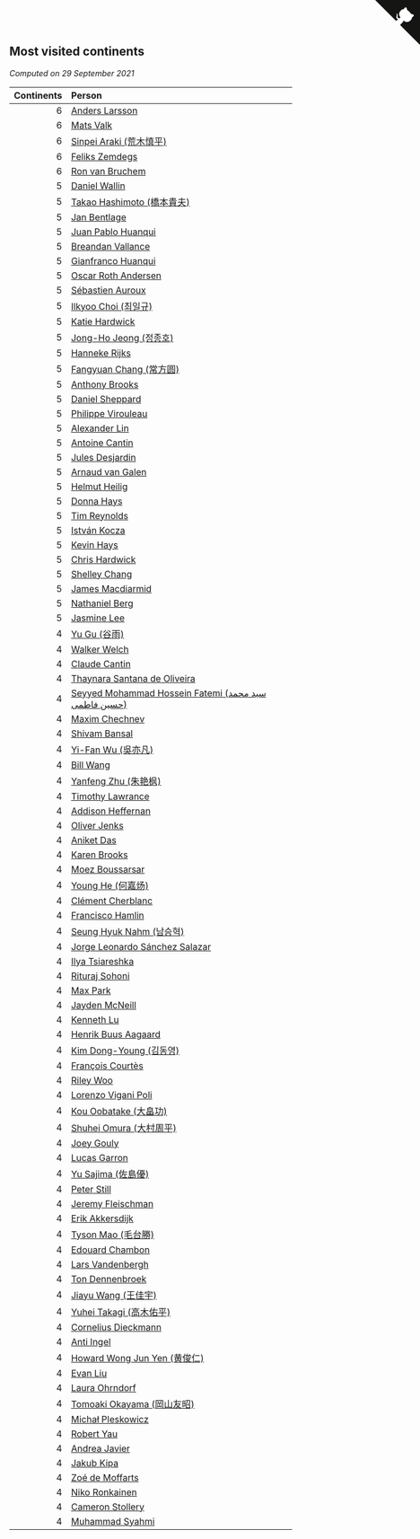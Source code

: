 ## Most visited continents

*Computed on 29 September 2021*

| Continents | Person |
| ---: | :--- |
| 6 | [Anders Larsson](https://www.worldcubeassociation.org/persons/2003LARS01) |
| 6 | [Mats Valk](https://www.worldcubeassociation.org/persons/2007VALK01) |
| 6 | [Sinpei Araki (荒木慎平)](https://www.worldcubeassociation.org/persons/2006ARAK01) |
| 6 | [Feliks Zemdegs](https://www.worldcubeassociation.org/persons/2009ZEMD01) |
| 6 | [Ron van Bruchem](https://www.worldcubeassociation.org/persons/2003BRUC01) |
| 5 | [Daniel Wallin](https://www.worldcubeassociation.org/persons/2013WALL03) |
| 5 | [Takao Hashimoto (橋本貴夫)](https://www.worldcubeassociation.org/persons/2007HASH01) |
| 5 | [Jan Bentlage](https://www.worldcubeassociation.org/persons/2010BENT01) |
| 5 | [Juan Pablo Huanqui](https://www.worldcubeassociation.org/persons/2013HUAN30) |
| 5 | [Breandan Vallance](https://www.worldcubeassociation.org/persons/2007VALL01) |
| 5 | [Gianfranco Huanqui](https://www.worldcubeassociation.org/persons/2013HUAN29) |
| 5 | [Oscar Roth Andersen](https://www.worldcubeassociation.org/persons/2008ANDE02) |
| 5 | [Sébastien Auroux](https://www.worldcubeassociation.org/persons/2008AURO01) |
| 5 | [Ilkyoo Choi (최일규)](https://www.worldcubeassociation.org/persons/2008CHOI04) |
| 5 | [Katie Hardwick](https://www.worldcubeassociation.org/persons/2013ENGE01) |
| 5 | [Jong-Ho Jeong (정종호)](https://www.worldcubeassociation.org/persons/2008JONG03) |
| 5 | [Hanneke Rijks](https://www.worldcubeassociation.org/persons/2008RIJK01) |
| 5 | [Fangyuan Chang (常方圆)](https://www.worldcubeassociation.org/persons/2009CHAN04) |
| 5 | [Anthony Brooks](https://www.worldcubeassociation.org/persons/2008SEAR01) |
| 5 | [Daniel Sheppard](https://www.worldcubeassociation.org/persons/2009SHEP01) |
| 5 | [Philippe Virouleau](https://www.worldcubeassociation.org/persons/2008VIRO01) |
| 5 | [Alexander Lin](https://www.worldcubeassociation.org/persons/2007LING01) |
| 5 | [Antoine Cantin](https://www.worldcubeassociation.org/persons/2010CANT02) |
| 5 | [Jules Desjardin](https://www.worldcubeassociation.org/persons/2010DESJ01) |
| 5 | [Arnaud van Galen](https://www.worldcubeassociation.org/persons/2006GALE01) |
| 5 | [Helmut Heilig](https://www.worldcubeassociation.org/persons/2010HEIL02) |
| 5 | [Donna Hays](https://www.worldcubeassociation.org/persons/2011HAYS02) |
| 5 | [Tim Reynolds](https://www.worldcubeassociation.org/persons/2005REYN01) |
| 5 | [István Kocza](https://www.worldcubeassociation.org/persons/2005KOCZ01) |
| 5 | [Kevin Hays](https://www.worldcubeassociation.org/persons/2009HAYS01) |
| 5 | [Chris Hardwick](https://www.worldcubeassociation.org/persons/2003HARD01) |
| 5 | [Shelley Chang](https://www.worldcubeassociation.org/persons/2004CHAN04) |
| 5 | [James Macdiarmid](https://www.worldcubeassociation.org/persons/2015MACD03) |
| 5 | [Nathaniel Berg](https://www.worldcubeassociation.org/persons/2012BERG04) |
| 5 | [Jasmine Lee](https://www.worldcubeassociation.org/persons/2003LEEJ01) |
| 4 | [Yu Gu (谷雨)](https://www.worldcubeassociation.org/persons/2013GUYU01) |
| 4 | [Walker Welch](https://www.worldcubeassociation.org/persons/2011WELC01) |
| 4 | [Claude Cantin](https://www.worldcubeassociation.org/persons/2012CANT01) |
| 4 | [Thaynara Santana de Oliveira](https://www.worldcubeassociation.org/persons/2011OLIV03) |
| 4 | [Seyyed Mohammad Hossein Fatemi (سید محمد حسین فاطمی)](https://www.worldcubeassociation.org/persons/2011FATE01) |
| 4 | [Maxim Chechnev](https://www.worldcubeassociation.org/persons/2011CHEC01) |
| 4 | [Shivam Bansal](https://www.worldcubeassociation.org/persons/2011BANS02) |
| 4 | [Yi-Fan Wu (吳亦凡)](https://www.worldcubeassociation.org/persons/2010WUIF01) |
| 4 | [Bill Wang](https://www.worldcubeassociation.org/persons/2010WANG68) |
| 4 | [Yanfeng Zhu (朱艳枫)](https://www.worldcubeassociation.org/persons/2013ZHUY02) |
| 4 | [Timothy Lawrance](https://www.worldcubeassociation.org/persons/2017LAWR04) |
| 4 | [Addison Heffernan](https://www.worldcubeassociation.org/persons/2016HEFF01) |
| 4 | [Oliver Jenks](https://www.worldcubeassociation.org/persons/2015JENK02) |
| 4 | [Aniket Das](https://www.worldcubeassociation.org/persons/2015DASA02) |
| 4 | [Karen Brooks](https://www.worldcubeassociation.org/persons/2015BROO01) |
| 4 | [Moez Boussarsar](https://www.worldcubeassociation.org/persons/2015BOUS02) |
| 4 | [Young He (何嘉炀)](https://www.worldcubeassociation.org/persons/2014HEYO01) |
| 4 | [Clément Cherblanc](https://www.worldcubeassociation.org/persons/2014CHER05) |
| 4 | [Francisco Hamlin](https://www.worldcubeassociation.org/persons/2012HAML01) |
| 4 | [Seung Hyuk Nahm (남승혁)](https://www.worldcubeassociation.org/persons/2013NAHM01) |
| 4 | [Jorge Leonardo Sánchez Salazar](https://www.worldcubeassociation.org/persons/2009SALA01) |
| 4 | [Ilya Tsiareshka](https://www.worldcubeassociation.org/persons/2012TERE01) |
| 4 | [Rituraj Sohoni](https://www.worldcubeassociation.org/persons/2012SOHO01) |
| 4 | [Max Park](https://www.worldcubeassociation.org/persons/2012PARK03) |
| 4 | [Jayden McNeill](https://www.worldcubeassociation.org/persons/2012MCNE01) |
| 4 | [Kenneth Lu](https://www.worldcubeassociation.org/persons/2012LUKE01) |
| 4 | [Henrik Buus Aagaard](https://www.worldcubeassociation.org/persons/2006BUUS01) |
| 4 | [Kim Dong-Young (김동영)](https://www.worldcubeassociation.org/persons/2008DONG02) |
| 4 | [François Courtès](https://www.worldcubeassociation.org/persons/2008COUR01) |
| 4 | [Riley Woo](https://www.worldcubeassociation.org/persons/2007WOOR01) |
| 4 | [Lorenzo Vigani Poli](https://www.worldcubeassociation.org/persons/2007POLI01) |
| 4 | [Kou Oobatake (大畠功)](https://www.worldcubeassociation.org/persons/2007OOBA01) |
| 4 | [Shuhei Omura (大村周平)](https://www.worldcubeassociation.org/persons/2007OMUR01) |
| 4 | [Joey Gouly](https://www.worldcubeassociation.org/persons/2007GOUL01) |
| 4 | [Lucas Garron](https://www.worldcubeassociation.org/persons/2006GARR01) |
| 4 | [Yu Sajima (佐島優)](https://www.worldcubeassociation.org/persons/2008SAJI01) |
| 4 | [Peter Still](https://www.worldcubeassociation.org/persons/2005STIL01) |
| 4 | [Jeremy Fleischman](https://www.worldcubeassociation.org/persons/2005FLEI01) |
| 4 | [Erik Akkersdijk](https://www.worldcubeassociation.org/persons/2005AKKE01) |
| 4 | [Tyson Mao (毛台勝)](https://www.worldcubeassociation.org/persons/2004MAOT02) |
| 4 | [Edouard Chambon](https://www.worldcubeassociation.org/persons/2004CHAM01) |
| 4 | [Lars Vandenbergh](https://www.worldcubeassociation.org/persons/2003VAND01) |
| 4 | [Ton Dennenbroek](https://www.worldcubeassociation.org/persons/2003DENN01) |
| 4 | [Jiayu Wang (王佳宇)](https://www.worldcubeassociation.org/persons/2010WANG53) |
| 4 | [Yuhei Takagi (高木佑平)](https://www.worldcubeassociation.org/persons/2008TAKA01) |
| 4 | [Cornelius Dieckmann](https://www.worldcubeassociation.org/persons/2009DIEC01) |
| 4 | [Anti Ingel](https://www.worldcubeassociation.org/persons/2009INGE01) |
| 4 | [Howard Wong Jun Yen (黄俊仁)](https://www.worldcubeassociation.org/persons/2009JUNY01) |
| 4 | [Evan Liu](https://www.worldcubeassociation.org/persons/2009LIUE01) |
| 4 | [Laura Ohrndorf](https://www.worldcubeassociation.org/persons/2009OHRN01) |
| 4 | [Tomoaki Okayama (岡山友昭)](https://www.worldcubeassociation.org/persons/2009OKAY01) |
| 4 | [Michał Pleskowicz](https://www.worldcubeassociation.org/persons/2009PLES01) |
| 4 | [Robert Yau](https://www.worldcubeassociation.org/persons/2009YAUR01) |
| 4 | [Andrea Javier](https://www.worldcubeassociation.org/persons/2010JAVI01) |
| 4 | [Jakub Kipa](https://www.worldcubeassociation.org/persons/2010KIPA01) |
| 4 | [Zoé de Moffarts](https://www.worldcubeassociation.org/persons/2010MOFF02) |
| 4 | [Niko Ronkainen](https://www.worldcubeassociation.org/persons/2010RONK01) |
| 4 | [Cameron Stollery](https://www.worldcubeassociation.org/persons/2010STOL01) |
| 4 | [Muhammad Syahmi](https://www.worldcubeassociation.org/persons/2010SYAH03) |


<a href="https://github.com/jonatanklosko/wca_statistics" class="github-corner" aria-label="View source on Github"><svg width="80" height="80" viewBox="0 0 250 250" style="fill:#151513; color:#fff; position: absolute; top: 0; border: 0; right: 0;" aria-hidden="true"><path d="M0,0 L115,115 L130,115 L142,142 L250,250 L250,0 Z"></path><path d="M128.3,109.0 C113.8,99.7 119.0,89.6 119.0,89.6 C122.0,82.7 120.5,78.6 120.5,78.6 C119.2,72.0 123.4,76.3 123.4,76.3 C127.3,80.9 125.5,87.3 125.5,87.3 C122.9,97.6 130.6,101.9 134.4,103.2" fill="currentColor" style="transform-origin: 130px 106px;" class="octo-arm"></path><path d="M115.0,115.0 C114.9,115.1 118.7,116.5 119.8,115.4 L133.7,101.6 C136.9,99.2 139.9,98.4 142.2,98.6 C133.8,88.0 127.5,74.4 143.8,58.0 C148.5,53.4 154.0,51.2 159.7,51.0 C160.3,49.4 163.2,43.6 171.4,40.1 C171.4,40.1 176.1,42.5 178.8,56.2 C183.1,58.6 187.2,61.8 190.9,65.4 C194.5,69.0 197.7,73.2 200.1,77.6 C213.8,80.2 216.3,84.9 216.3,84.9 C212.7,93.1 206.9,96.0 205.4,96.6 C205.1,102.4 203.0,107.8 198.3,112.5 C181.9,128.9 168.3,122.5 157.7,114.1 C157.9,116.9 156.7,120.9 152.7,124.9 L141.0,136.5 C139.8,137.7 141.6,141.9 141.8,141.8 Z" fill="currentColor" class="octo-body"></path></svg></a><style>.github-corner:hover .octo-arm{animation:octocat-wave 560ms ease-in-out}@keyframes octocat-wave{0%,100%{transform:rotate(0)}20%,60%{transform:rotate(-25deg)}40%,80%{transform:rotate(10deg)}}@media (max-width:500px){.github-corner:hover .octo-arm{animation:none}.github-corner .octo-arm{animation:octocat-wave 560ms ease-in-out}}</style>
